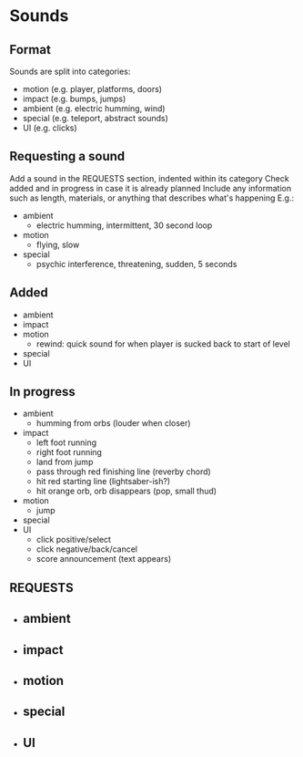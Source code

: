 # Sounds

## Format
Sounds are split into categories:
- motion (e.g. player, platforms, doors)
- impact (e.g. bumps, jumps)
- ambient (e.g. electric humming, wind)
- special (e.g. teleport, abstract sounds)
- UI (e.g. clicks)

## Requesting a sound
Add a sound in the REQUESTS section, indented within its category
Check added and in progress in case it is already planned
Include any information such as length, materials, or anything that describes what's happening
E.g.:
- ambient
    - electric humming, intermittent, 30 second loop
- motion
    - flying, slow
- special
    - psychic interference, threatening, sudden, 5 seconds

## Added
- ambient
- impact
- motion
    - rewind: quick sound for when player is sucked back to start of level
- special
- UI

## In progress
- ambient
    - humming from orbs (louder when closer)
- impact
    - left foot running
    - right foot running
    - land from jump
    - pass through red finishing line (reverby chord)
    - hit red starting line (lightsaber-ish?)
    - hit orange orb, orb disappears (pop, small thud)
- motion
    - jump
- special
- UI
    - click positive/select
    - click negative/back/cancel
    - score announcement (text appears)

## REQUESTS
- ambient
    -
- impact
    -
- motion
    -
- special
    -
- UI
    -
